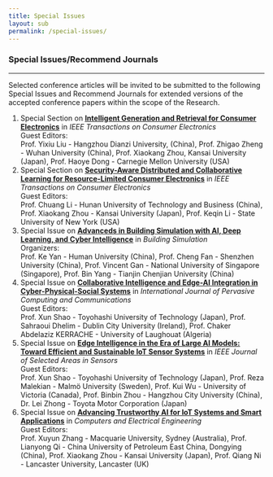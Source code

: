 ```yaml
---
title: Special Issues
layout: sub
permalink: /special-issues/
---
```


<h3>Special Issues/Recommend Journals</h3>
<hr/>

<p>
Selected conference articles will be invited to be submitted to the following Special Issues and Recommend Journals for extended versions of the accepted conference papers within the scope of the Research.
</p>
<ol>


<li>Special Section on <a href="https://ctsoc.ieee.org/images/TCE_FILES/Approved_CFP/April_2025/TCE_SS_CFP-Intelligent_Generation_and_Retrieval_for_Consumer_Electronics_-_V1_online.pdf" target=_new><b><u>Intelligent Generation and Retrieval for Consumer Electronics</u></b></a> in <i>IEEE Transactions on Consumer Electronics</i>
<br/>
Guest Editors:
<br/>
Prof. Yixiu Liu - Hangzhou Dianzi University, (China), Prof. Zhigao Zheng - Wuhan University (China), Prof. Xiaokang Zhou, Kansai University (Japan), Prof. Haoye Dong - Carnegie Mellon University (USA)
</li>

<li>Special Section on <a href="https://ctsoc.ieee.org/images/TCE_FILES/Approved_CFP/April_2025/TCE_SS_CFP_Security-Aware_Distributed_and_Collaborative_Learning_for_Resource-Limited_Consumer_Electronics_-_V1_online.pdf" target=_new><b><u>Security-Aware Distributed and Collaborative Learning for Resource-Limited Consumer Electronics</u></b></a> in <i>IEEE Transactions on Consumer Electronics</i>
<br/>
Guest Editors:
<br/>
Prof. Chuang Li - Hunan University of Technology and Business (China), Prof. Xiaokang Zhou - Kansai University (Japan), Prof. Keqin Li - State University of New York (USA)
</li>

<li>Special Issue on <a href="https://mmbiz.qpic.cn/mmbiz_jpg/GyonpxjaLegk3CQ8jAhyV1VURT22dpiatjNeFkx4oXEiamdrdVojhpiadic908AHYqKZxQMqEickkt3kFqXHYmRib3bw/640?wx_fmt=jpeg&from=appmsg&tp=webp&wxfrom=5&wx_lazy=1" target=_new><b><u>Advanceds in Building Simulation with AI, Deep Learning, and Cyber Intelligence</u></b></a> in <i>Building Simulation</i>
<br/>
Organizers:
<br/>
Prof. Ke Yan - Human University (China), Prof. Cheng Fan - Shenzhen University (China), Prof. Vincent Gan - National University of Singapore (Singapore), Prof. Bin Yang - Tianjin Chenjian University (China)
</li>

<li>Special Issue on <a href="https://www.emeraldgrouppublishing.com/calls-for-papers/collaborative-intelligence-and-edge-ai-integration-cyber-physical-social-systems" target=_new><b><u>Collaborative Intelligence and Edge-AI Integration in Cyber-Physical-Social Systems</u></b></a> in <i>International Journal of Pervasive Computing and Communications</i>
<br/>
Guest Editors:
<br/>
Prof. Xun Shao - Toyohashi University of Technology (Japan), Prof. Sahraoui Dhelim - Dublin City University (Ireland), Prof. Chaker Abdelaziz KERRACHE - University of Laughouat (Algeria)
</li>

<li>Special Issue on <a href="https://ieee-jsas.org/wp-content/uploads/2025/05/IEEE-JSAS-Special-Section-CFP_Edge-Intelligence.pdf" target=_new><b><u>Edge Intelligence in the Era of Large AI Models: Toward Efficient and Sustainable IoT Sensor Systems</u></b></a> in <i>IEEE Journal of Selected Areas in Sensors</i>
<br/>
Guest Editors:
<br/>
Prof. Xun Shao - Toyohashi University of Technology (Japan), Prof. Reza Malekian - Malmö University (Sweden), Prof. Kui Wu - University of Victoria (Canada), Prof. Binbin Zhou - Hangzhou City University (China), Dr. Lei Zhong - Toyota Motor Corporation (Japan)
</li>

<li>Special Issue on <a href="https://www.sciencedirect.com/special-issue/320072/advancing-trustworthy-ai-for-iot-systems-and-smart-applications" target=_new><b><u>Advancing Trustworthy AI for IoT Systems and Smart Applications</u></b></a> in <i>Computers and Electrical Engineering</i>
<br/>
Guest Editors:
<br/>
Prof. Xuyun Zhang - Macquarie University, Sydney (Australia), Prof. Lianyong Qi - China University of Petroleum East China, Dongying (China), Prof. Xiaokang Zhou - Kansai University (Japan), Prof. Qiang Ni - Lancaster University, Lancaster (UK)
</li>

</ol>
